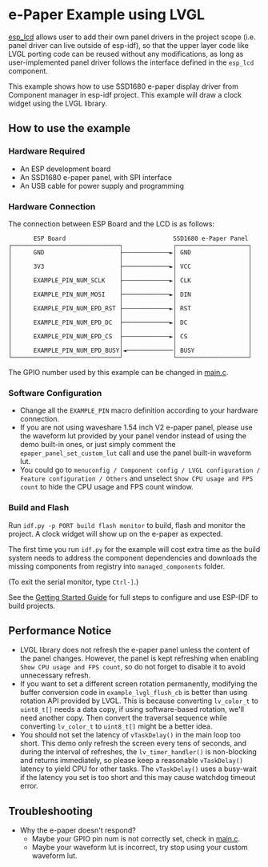 # e-Paper Example using LVGL

[esp_lcd](https://docs.espressif.com/projects/esp-idf/en/latest/esp32/api-reference/peripherals/lcd.html) allows user to add their own panel drivers in the project scope (i.e. panel driver can live outside of esp-idf), so that the upper layer code like LVGL porting code can be reused without any modifications, as long as user-implemented panel driver follows the interface defined in the `esp_lcd` component.

This example shows how to use SSD1680 e-paper display driver from Component manager in esp-idf project. This example will draw a clock widget using the LVGL library. 

## How to use the example

### Hardware Required

* An ESP development board
* An SSD1680 e-paper panel, with SPI interface
* An USB cable for power supply and programming

### Hardware Connection

The connection between ESP Board and the LCD is as follows:

```
       ESP Board                              SSD1680 e-Paper Panel
┌──────────────────────────────┐              ┌────────────────────┐
│      GND                     ├─────────────►│ GND                │
│                              │              │                    │
│      3V3                     ├─────────────►│ VCC                │
│                              │              │                    │
│      EXAMPLE_PIN_NUM_SCLK    ├─────────────►│ CLK                │
│                              │              │                    │
│      EXAMPLE_PIN_NUM_MOSI    ├─────────────►│ DIN                │
│                              │              │                    │
│      EXAMPLE_PIN_NUM_EPD_RST ├─────────────►│ RST                │
│                              │              │                    │
│      EXAMPLE_PIN_NUM_EPD_DC  ├─────────────►│ DC                 │
│                              │              │                    │
│      EXAMPLE_PIN_NUM_EPD_CS  ├─────────────►│ CS                 │
│                              │              │                    │
│      EXAMPLE_PIN_NUM_EPD_BUSY│◄─────────────│ BUSY               │
└──────────────────────────────┘              └────────────────────┘
```

The GPIO number used by this example can be changed in [main.c](main/main.c).

### Software Configuration

- Change all the `EXAMPLE_PIN` macro definition according to your hardware connection.
- If you are not using waveshare 1.54 inch V2 e-paper panel, please use the waveform lut provided by your panel vendor instead of using the demo built-in ones, or just simply comment the `epaper_panel_set_custom_lut` call and use the panel built-in waveform lut.
- You could go to `menuconfig / Component config / LVGL configuration / Feature configuration / Others` and unselect `Show CPU usage and FPS count` to hide the CPU usage and FPS count window. 

### Build and Flash

Run `idf.py -p PORT build flash monitor` to build, flash and monitor the project. A clock widget will show up on the e-paper as expected.

The first time you run `idf.py` for the example will cost extra time as the build system needs to address the component dependencies and downloads the missing components from registry into `managed_components` folder.

(To exit the serial monitor, type ``Ctrl-]``.)

See the [Getting Started Guide](https://docs.espressif.com/projects/esp-idf/en/latest/get-started/index.html) for full steps to configure and use ESP-IDF to build projects.

## Performance Notice

- LVGL library does not refresh the e-paper panel unless the content of the panel changes. However, the panel is kept refreshing when enabling `Show CPU usage and FPS count`, so do not forget to disable it to avoid unnecessary refresh.
- If you want to set a different screen rotation permanently, modifying the buffer conversion code in `example_lvgl_flush_cb` is better than using rotation API provided by LVGL. This is because converting `lv_color_t` to `uint8_t[]` needs a data copy, if using software-based rotation, we'll need another copy. Then convert the traversal sequence while converting `lv_color_t` to `uint8_t[]` might be a better idea.
- You should not set the latency of `vTaskDelay()` in the main loop too short. This demo only refresh the screen every tens of seconds, and during the interval of refreshes, the `lv_timer_handler()` is non-blocking and returns immediately, so please keep a reasonable `vTaskDelay()` latency to yield CPU for other tasks. The `vTaskDelay()` uses a busy-wait if the latency you set is too short and this may cause watchdog timeout error.

## Troubleshooting

* Why the e-paper doesn't respond?
  * Maybe your GPIO pin num is not correctly set, check in [main.c](main/main.c).
  * Maybe your waveform lut is incorrect, try stop using your custom waveform lut.
